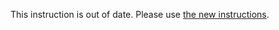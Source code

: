 This instruction is out of date. Please use [the new instructions](https://github.com/omapsapp/omapsapp/tree/master/tools/python/maps_generator).

